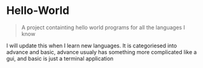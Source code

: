 # Hello-World
> A project containting hello world programs for all the languages I know

I will update this when I learn new languages. It is categoriesed into advance and basic, advance usualy has something more complicated like a gui, and basic is just a terminal application